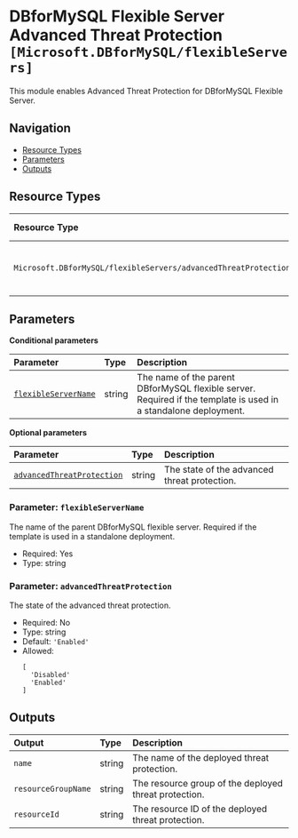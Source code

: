 # DBforMySQL Flexible Server Advanced Threat Protection `[Microsoft.DBforMySQL/flexibleServers]`

This module enables Advanced Threat Protection for DBforMySQL Flexible Server.

## Navigation

- [Resource Types](#Resource-Types)
- [Parameters](#Parameters)
- [Outputs](#Outputs)

## Resource Types

| Resource Type | API Version | References |
| :-- | :-- | :-- |
| `Microsoft.DBforMySQL/flexibleServers/advancedThreatProtectionSettings` | 2024-12-01-preview | <ul style="padding-left: 0px;"><li>[AzAdvertizer](https://www.azadvertizer.net/azresourcetypes/microsoft.dbformysql_flexibleservers_advancedthreatprotectionsettings.html)</li><li>[Template reference](https://learn.microsoft.com/en-us/azure/templates/Microsoft.DBforMySQL/2024-12-01-preview/flexibleServers/advancedThreatProtectionSettings)</li></ul> |

## Parameters

**Conditional parameters**

| Parameter | Type | Description |
| :-- | :-- | :-- |
| [`flexibleServerName`](#parameter-flexibleservername) | string | The name of the parent DBforMySQL flexible server. Required if the template is used in a standalone deployment. |

**Optional parameters**

| Parameter | Type | Description |
| :-- | :-- | :-- |
| [`advancedThreatProtection`](#parameter-advancedthreatprotection) | string | The state of the advanced threat protection. |

### Parameter: `flexibleServerName`

The name of the parent DBforMySQL flexible server. Required if the template is used in a standalone deployment.

- Required: Yes
- Type: string

### Parameter: `advancedThreatProtection`

The state of the advanced threat protection.

- Required: No
- Type: string
- Default: `'Enabled'`
- Allowed:
  ```Bicep
  [
    'Disabled'
    'Enabled'
  ]
  ```

## Outputs

| Output | Type | Description |
| :-- | :-- | :-- |
| `name` | string | The name of the deployed threat protection. |
| `resourceGroupName` | string | The resource group of the deployed threat protection. |
| `resourceId` | string | The resource ID of the deployed threat protection. |
